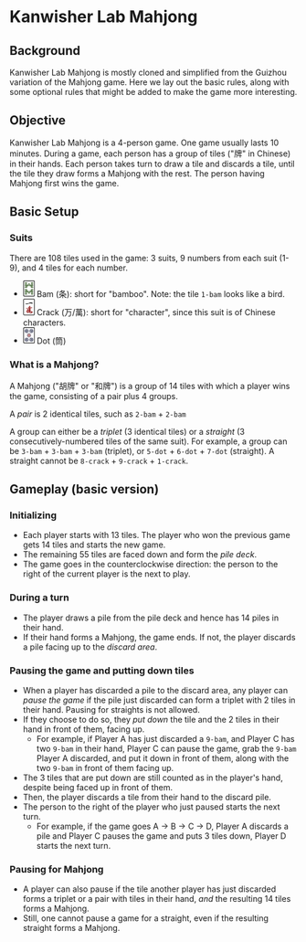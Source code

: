 # Kanwisher Lab Mahjong

## Background
Kanwisher Lab Mahjong is mostly cloned and simplified from the Guizhou variation of the Mahjong game. Here we lay out the basic rules, along with some optional rules that might be added to make the game more interesting.

## Objective
Kanwisher Lab Mahjong is a 4-person game.
One game usually lasts 10 minutes. 
During a game, each person has a group of tiles ("牌" in Chinese) in their hands. 
Each person takes turn to draw a tile and discards a tile, until the tile they draw forms a Mahjong with the rest. 
The person having Mahjong first wins the game. 

## Basic Setup

### Suits
There are 108 tiles used in the game: 3 suits, 9 numbers from each suit (1-9), and 4 tiles for each number. 
- <img src="./imgs/8_bam.png" width="20">  Bam (条): short for "bamboo". Note: the tile ```1-bam``` looks like a bird. 
- <img src="./imgs/1_crack.png" width="20"> Crack (万/萬): short for "character", since this suit is of Chinese characters. 
- <img src="./imgs/5_dot.png" width="20"> Dot (筒)

### What is a Mahjong?
A Mahjong ("胡牌" or "和牌") is a group of 14 tiles with which a player wins the game, consisting of a pair plus 4 groups.

A *pair* is 2 identical tiles, such as ```2-bam``` + ```2-bam```

A group can either be a *triplet* (3 identical tiles) or a *straight* (3 consecutively-numbered tiles of the same suit). 
For example, a group can be ```3-bam``` + ```3-bam``` + ```3-bam``` (triplet), or ```5-dot``` + ```6-dot``` + ```7-dot``` (straight). A straight cannot be ```8-crack``` + ```9-crack``` + ```1-crack```.  


## Gameplay (basic version)
### Initializing
- Each player starts with 13 tiles. The player who won the previous game gets 14 tiles and starts the new game.
- The remaining 55 tiles are faced down and form the *pile deck*.
- The game goes in the counterclockwise direction: the person to the right of the current player is the next to play.

### During a turn
- The player draws a pile from the pile deck and hence has 14 piles in their hand.
- If their hand forms a Mahjong, the game ends. If not, the player discards a pile facing up to the *discard area*.

### Pausing the game and putting down tiles
- When a player has discarded a pile to the discard area, any player can *pause the game* if the pile just discarded can form a triplet with 2 tiles in their hand. Pausing for straights is not allowed. 
- If they choose to do so, they *put down* the tile and the 2 tiles in their hand in front of them, facing up. 
    - For example, if Player A has just discarded a ```9-bam```, and Player C has two ```9-bam``` in their hand, Player C can pause the game, grab the ```9-bam``` Player A discarded, and put it down in front of them, along with the two ```9-bam``` in front of them facing up.
- The 3 tiles that are put down are still counted as in the player's hand, despite being faced up in front of them.
- Then, the player discards a tile from their hand to the discard pile.
- The person to the right of the player who just paused starts the next turn.
    - For example, if the game goes A -> B -> C -> D, Player A discards a pile and Player C pauses the game and puts 3 tiles down, Player D starts the next turn.

### Pausing for Mahjong
- A player can also pause if the tile another player has just discarded forms a triplet or a pair with tiles in their hand, *and* the resulting 14 tiles forms a Mahjong.
- Still, one cannot pause a game for a straight, even if the resulting straight forms a Mahjong.
